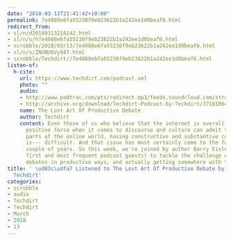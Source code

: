 ```yaml
---
date: "2018-03-13T21:41:42+10:00"
permalink: 7e4088e6fa55238f9eb23622b1a242ee1d0beaf6.html
redirect_from:
- sl/n/d20180313214142.html
- sl/n/s/h7e4088e6fa55238f9eb23622b1a242ee1d0beaf6.html
- scrobble/2018/03/13/7e4088e6fa55238f9eb23622b1a242ee1d0beaf6.html
- sl/n/s/ZNUNU6Vy947.html
- scrobble/Techdirt//7e4088e6fa55238f9eb23622b1a242ee1d0beaf6.html
listen-of:
  h-cite:
    url: https://www.techdirt.com/podcast.xml
    photo: ""
    audio:
    - http://www.podtrac.com/pts/redirect.mp3/feeds.soundcloud.com/stream/371810648-techdirt-the-lost-art-of-productive-debate.mp3
    - http://archive.org/download/Techdirt-Podcast-by-Techdirt/371810648-techdirt-the-lost-art-of-productive-debate.mp3
    name: The Lost Art Of Productive Debate
    author: Techdirt
    content: Even those of us who believe that the internet is overall a tremendous
      positive force when it comes to discourse and culture can admit that, in many
      parts of the online world, having constructive and substantive conversations
      is--- difficult. And that issue has most certainly come to the fore in the last
      couple of years. So this week, we're joined by author Barry Eisler (one of our
      first and most frequent podcast guests) to tackle the challenge of framing important
      debates in productive ways, and actually getting somewhere with them.
title: ' \ud83c\udfa7 Listened to The Lost Art Of Productive Debate by Techdirt From
  Techdirt'
categories:
- scrobble
- audio
- Techdirt
- Techdirt
- March
- 2018
- 13
---
```

